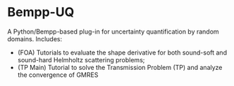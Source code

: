 # Bempp-UQ
A Python/Bempp-based plug-in for uncertainty quantification by random domains. 
Includes:
- (FOA) Tutorials to evaluate the shape derivative for both sound-soft and sound-hard Helmholtz scattering problems;
- (TP Main) Tutorial to solve the Transmission Problem (TP) and analyze the convergence of GMRES


